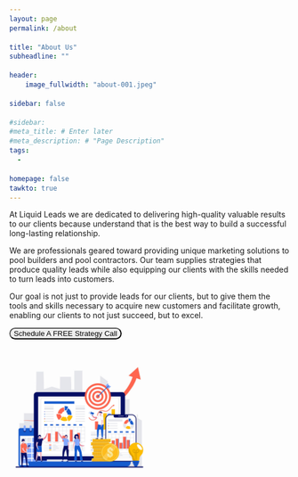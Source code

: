 ```yaml
---
layout: page
permalink: /about

title: "About Us"
subheadline: ""

header:
    image_fullwidth: "about-001.jpeg"

sidebar: false

#sidebar: 
#meta_title: # Enter later
#meta_description: # "Page Description"
tags:
  - 

homepage: false
tawkto: true
---
```


At Liquid Leads we are dedicated to delivering high-quality valuable results to our clients because understand that is the best way to build a successful long-lasting relationship.

We are professionals geared toward providing unique marketing solutions to pool builders and pool contractors. Our team supplies strategies that produce quality leads while also equipping our clients with the skills needed to turn leads into customers.

Our goal is not just to provide leads for our clients, but to give them the tools and skills
necessary to acquire new customers and facilitate growth, enabling our clients to not just
succeed, but to excel.

<a href="https://calendly.com/mayowa-liquidleads/demo"><button id="about-cta1" style="border-radius: 12px">Schedule A FREE Strategy Call</button>

<div style="align-items: right">
  <img id="about-002"
      src="../images/about-002-copy.jpeg"
      alt="credit card machine"
      width="50%" height="auto"
      style="position: relative;"
      />
</div>
    